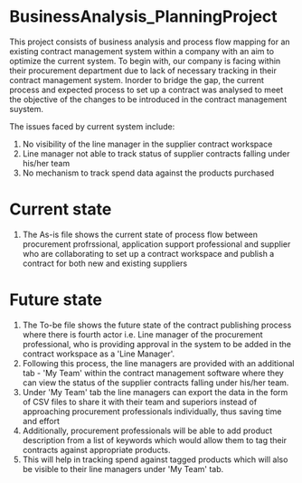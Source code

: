 # BusinessAnalysis_PlanningProject
This project consists of business analysis and process flow mapping for an existing contract management system within a company with an aim to optimize the current system.
To begin with, our company is facing within their procurement department due to lack of necessary tracking in their contract management system.
Inorder to bridge the gap, the current process and expected process to set up a contract was analysed to meet the objective of the changes to be introduced in the contract management suystem.

The issues faced by current system include:
1. No visibility of the line manager in the supplier contract workspace
2. Line manager not able to track status of supplier contracts falling under his/her team
3. No mechanism to track spend data against the products purchased

# Current state
1. The As-is file shows the current state of process flow between procurement profrssional, application support professional and supplier who are collaborating to set up a contract workspace and publish a contract for both new and existing suppliers

# Future state
1. The To-be file shows the future state of the contract publishing process where there is fourth actor i.e. Line manager of the procurement professional, who is providing approval in the system to be added in the contract workspace as a 'Line Manager'. 
2. Following this process, the line managers are provided with an additional tab - 'My Team' within the contract management software where they can view the status of the supplier contracts falling under his/her team.
3. Under 'My Team' tab the line managers can export the data in the form of CSV files to share it with their team and superiors instead of approaching procurement professionals individually, thus saving time and effort
4. Additionally, procurement professionals will be able to add product description from a list of keywords which would allow them to tag their contracts against appropriate products.
5. This will help in tracking spend against tagged products which will also be visible to their line managers under 'My Team' tab.


